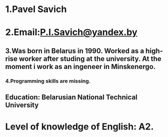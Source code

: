 # 1.Pavel Savich
# 2.Email:P.I.Savich@yandex.by
## 3.Was born in Belarus in 1990. Worked as a high-rise worker after studing at the university. At the moment i work as an ingeneer in Minskenergo.
### 4.Programming skills are missing.
## Education: Belarusian National Technical University
# Level of knowledge of English: A2.
